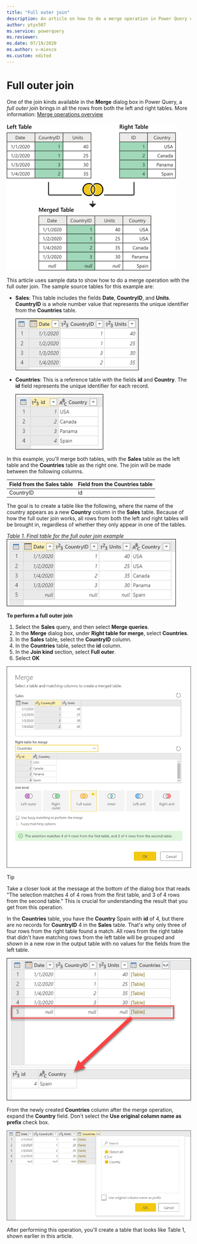 ```yaml
---
title: "Full outer join"
description: An article on how to do a merge operation in Power Query using the full outer join kind. 
author: ptyx507
ms.service: powerquery
ms.reviewer: 
ms.date: 07/19/2020
ms.author: v-miesco
ms.custom: edited
---
```


# Full outer join
<!--Please see the editor's notes in merge-queries-left-outer.md-->
One of the join kinds available in the **Merge** dialog box in Power Query, a *full outer join* brings in all the rows from both the left and right tables. More information: [Merge operations overview](merge-queries-overview.md)

![Sample full outer join](images/full-outer-join-operation.png "needs detailed alt text")

This article uses sample data to show how to do a merge operation with the full outer join. The sample source tables for this example are:

* **Sales**: This table includes the fields **Date**, **CountryID**, and **Units**. **CountryID** is a whole number value that represents the unique identifier from the **Countries** table.

   ![Sales table](images/me-merge-operations-full-outer-join-sales-table.png "needs detailed alt text")

* **Countries**: This is a reference table with the fields **id** and **Country**. The **id** field represents the unique identifier for each record.

   ![Countries table](images/me-merge-operations-full-outer-join-countries-table.png "needs detailed alt text")

In this example, you'll merge both tables, with the **Sales** table as the left table and the **Countries** table as the right one. The join will be made between the following columns.

|Field from the Sales table| Field from the Countries table|
|-----------|------------------|
|CountryID|id|

The goal is to create a table like the following, where the name of the country appears as a new **Country** column in the **Sales** table. Because of how the full outer join works, all rows from both the left and right tables will be brought in, regardless of whether they only appear in one of the tables.

*Table 1. Final table for the full outer join example*<br>
![Full outer join final table](images/me-merge-operations-full-outer-final-table.png "needs detailed alt text")
<!--markdownlint-disable MD036-->
**To perform a full outer join**
<!--markdownlint-enable MD036-->
1. Select the **Sales** query, and then select **Merge queries**.
2. In the **Merge** dialog box, under **Right table for merge**, select **Countries**.
3. In the **Sales** table, select the **CountryID** column.
4. In the **Countries** table, select the **id** column.
5. In the **Join kind** section, select **Full outer**.
6. Select **OK**

![Merge dialog box for full outer join](images/me-merge-operations-full-outer-merge-window.png "needs detailed alt text?")

>[!TIP]
>Take a closer look at the message at the bottom of the dialog box that reads "The selection matches 4 of 4 rows from the first table, and 3 of 4 rows from the second table." This is crucial for understanding the result that you get from this operation.

In the **Countries** table, you have the **Country** Spain with **id** of 4, but there are no records for **CountryID** 4 in the **Sales** table. That's why only three of four rows from the right table found a match. All rows from the right table that didn't have matching rows from the left table will be grouped and shown in a new row in the output table with no values for the fields from the left table.

![No matching rows on left table for full outer join](images/me-merge-operations-full-outer-no-matching-rows.png "needs detailed alt text")

From the newly created **Countries** column after the merge operation, expand the **Country** field. Don't select the **Use original column name as prefix** check box.

![Expand table column for Country](images/me-merge-operations-full-outer-expand-field.png "Expand table column for Country")

After performing this operation, you'll create a table that looks like Table 1, shown earlier in this article.
<!--
![Full outer join final table](images/me-merge-operations-full-outer-final-table.png "Full outer join final table")
-->
